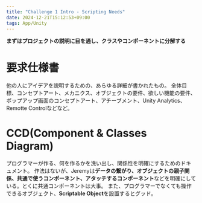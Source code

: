 ```yaml
---
title: "Challenge 1 Intro - Scripting Needs"
date: 2024-12-21T15:12:53+09:00
tags: App/Unity
---
```


**まずはプロジェクトの説明に目を通し、クラスやコンポーネントに分解する**

# 要求仕様書
他の人にアイデアを説明するための、あらゆる詳細が書かれたもの。
全体目標、コンセプトアート、メカニクス、オブジェクトの要件、欲しい機能の要件、ポップアップ画面のコンセプトアート、アチーブメント、Unity Analytics、Remotte Controlなどなど。

# CCD(Component & Classes Diagram)
プログラマーが作る、何を作るかを洗い出し、関係性を明確にするためのドキュメント。
作法はないが、Jeremyは**データの繋がり、オブジェクトの親子関係、共通で使うコンポーネント、アタッチするコンポーネント**などを明確にしている。とくに共通コンポーネントは大事。
また、プログラマーでなくても操作できるオブジェクト、**Scriptable Object**を設置するとグッド。
